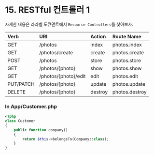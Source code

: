 # 15. RESTful 컨트롤러 1

자세한 내용은 라라벨 도큐먼트에서 `Resource Controllers`를 찾아보자.

|Verb|URI|Action|Route Name|
|:---|:---|:---|:---|
|GET|/photos|index|photos.index|
|GET|/photos/create|create|photos.create|
|POST|/photos|store|photos.store|
|GET|/photos/{photo}|show|photos.show|
|GET|/photos/{photo}/edit|edit|photos.edit|
|PUT/PATCH|/photos/{photo}|update|photos.update|
|DELETE|/photos/{photo}|destroy|photos.destroy|

### In App/Customer.php

```php
<?php
class Customer 
{
    public function company()
    {
        return $this->belongsTo(Company::class);
    }
}
```
